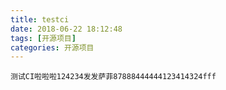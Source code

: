 ```yaml
---
title: testci
date: 2018-06-22 18:12:48
tags: [开源项目]
categories: 开源项目
---
```

    测试CI啦啦啦124234发发萨菲87888444444123414324fff
